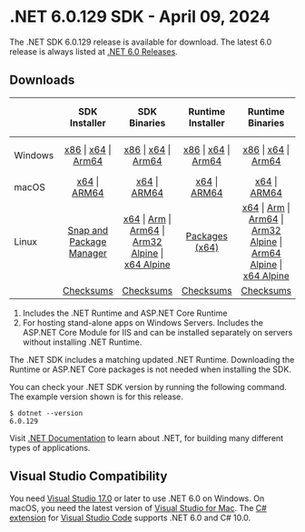 # .NET 6.0.129 SDK - April 09, 2024

The .NET SDK 6.0.129 release is available for download. The latest 6.0 release is always listed at [.NET 6.0 Releases](../README.md).

## Downloads

|           | SDK Installer                        | SDK Binaries                 | Runtime Installer                                        | Runtime Binaries                                 | ASP.NET Core Runtime           |Windows Desktop Runtime          |
| --------- | :------------------------------------------:     | :----------------------:                 | :---------------------------:                            | :-------------------------:                      | :-----------------:            | :-----------------:            |
| Windows   | [x86][dotnet-sdk-win-x86.exe] \| [x64][dotnet-sdk-win-x64.exe] \| [Arm64][dotnet-sdk-win-arm64.exe] | [x86][dotnet-sdk-win-x86.zip] \| [x64][dotnet-sdk-win-x64.zip] \|  [Arm64][dotnet-sdk-win-arm64.zip] | [x86][dotnet-runtime-win-x86.exe] \| [x64][dotnet-runtime-win-x64.exe] \| [Arm64][dotnet-runtime-win-arm64.exe] | [x86][dotnet-runtime-win-x86.zip] \| [x64][dotnet-runtime-win-x64.zip] \| [Arm64][dotnet-runtime-win-arm64.zip] | [x86][aspnetcore-runtime-win-x86.exe] \| [x64][aspnetcore-runtime-win-x64.exe] \|; [Hosting Bundle][dotnet-hosting-win.exe] | [x86][windowsdesktop-runtime-win-x86.exe] \| [x64][windowsdesktop-runtime-win-x64.exe] \| [Arm64][windowsdesktop-runtime-win-arm64.exe] |
| macOS     | [x64][dotnet-sdk-osx-x64.pkg] \| [ARM64][dotnet-sdk-osx-arm64.pkg] | [x64][dotnet-sdk-osx-x64.tar.gz] \| [ARM64][dotnet-sdk-osx-arm64.tar.gz]  | [x64][dotnet-runtime-osx-x64.pkg] \| [ARM64][dotnet-runtime-osx-arm64.pkg] | [x64][dotnet-runtime-osx-x64.tar.gz] \| [ARM64][dotnet-runtime-osx-arm64.tar.gz]| [x64][aspnetcore-runtime-osx-x64.tar.gz] \| [ARM64][aspnetcore-runtime-osx-arm64.tar.gz] | - |
| Linux     |  [Snap and Package Manager](../install-linux.md)  | [x64][dotnet-sdk-linux-x64.tar.gz] \| [Arm][dotnet-sdk-linux-arm.tar.gz]  \| [Arm64][dotnet-sdk-linux-arm64.tar.gz] \| [Arm32 Alpine][dotnet-sdk-linux-musl-arm.tar.gz]  \| [x64 Alpine][dotnet-sdk-linux-musl-x64.tar.gz] | [Packages (x64)][linux-packages] | [x64][dotnet-runtime-linux-x64.tar.gz] \| [Arm][dotnet-runtime-linux-arm.tar.gz] \| [Arm64][dotnet-runtime-linux-arm64.tar.gz] \| [Arm32 Alpine][dotnet-runtime-linux-musl-arm.tar.gz] \| [Arm64 Alpine][dotnet-runtime-linux-musl-arm64.tar.gz] \| [x64 Alpine][dotnet-runtime-linux-musl-x64.tar.gz]  | [x64][aspnetcore-runtime-linux-x64.tar.gz]  \| [Arm][aspnetcore-runtime-linux-arm.tar.gz] \| [Arm64][aspnetcore-runtime-linux-arm64.tar.gz] \| [x64 Alpine][aspnetcore-runtime-linux-musl-x64.tar.gz] | - |
|  | [Checksums][checksums-sdk]                             | [Checksums][checksums-sdk]                                      | [Checksums][checksums-runtime]                             | [Checksums][checksums-runtime]  | [Checksums][checksums-runtime]  | [Checksums][checksums-runtime] |

1. Includes the .NET Runtime and ASP.NET Core Runtime
2. For hosting stand-alone apps on Windows Servers. Includes the ASP.NET Core Module for IIS and can be installed separately on servers without installing .NET Runtime.

The .NET SDK includes a matching updated .NET Runtime. Downloading the Runtime or ASP.NET Core packages is not needed when installing the SDK.

You can check your .NET SDK version by running the following command. The example version shown is for this release.

```console
$ dotnet --version
6.0.129
```

Visit [.NET Documentation](https://learn.microsoft.com/dotnet/core/) to learn about .NET, for building many different types of applications.

## Visual Studio Compatibility

You need [Visual Studio 17.0](https://visualstudio.microsoft.com) or later to use .NET 6.0 on Windows. On macOS, you need the latest version of [Visual Studio for Mac](https://visualstudio.microsoft.com/vs/mac/). The [C# extension](https://code.visualstudio.com/docs/languages/dotnet) for [Visual Studio Code](https://code.visualstudio.com/) supports .NET 6.0 and C# 10.0.

[checksums-runtime]: https://builds.dotnet.microsoft.com/dotnet/checksums/6.0.29-sha.txt
[checksums-sdk]: https://builds.dotnet.microsoft.com/dotnet/checksums/6.0.29-sha.txt

[linux-packages]: ../install-linux.md

[//]: # ( Runtime 6.0.29)
[dotnet-runtime-linux-arm.tar.gz]: https://download.visualstudio.microsoft.com/download/pr/09f011b1-5f35-4bd5-85c4-5256fb93e33b/e3927b144f9c7e683057f0065bf2fb74/dotnet-runtime-6.0.29-linux-arm.tar.gz
[dotnet-runtime-linux-arm64.tar.gz]: https://download.visualstudio.microsoft.com/download/pr/633cbdd7-57e0-4101-9627-9bda4f29dc9d/93ad01d00720363b0c054f5d88d97a62/dotnet-runtime-6.0.29-linux-arm64.tar.gz
[dotnet-runtime-linux-musl-arm.tar.gz]: https://download.visualstudio.microsoft.com/download/pr/c3bed8c4-1549-493f-aabc-1bf81854b61e/8589cf6e9402903bcaf16cd96beb7aa1/dotnet-runtime-6.0.29-linux-musl-arm.tar.gz
[dotnet-runtime-linux-musl-arm64.tar.gz]: https://download.visualstudio.microsoft.com/download/pr/0e27ad1b-43db-4126-855e-cd600dc1fad2/77d1bb08b361dda54da1493e8b1ac0d7/dotnet-runtime-6.0.29-linux-musl-arm64.tar.gz
[dotnet-runtime-linux-musl-x64.tar.gz]: https://download.visualstudio.microsoft.com/download/pr/dbe837bc-4fc9-4183-95b3-b0caa65824f5/9329bcd4d04d36f5b5a9c1ec2bd98f0b/dotnet-runtime-6.0.29-linux-musl-x64.tar.gz
[dotnet-runtime-linux-x64.tar.gz]: https://download.visualstudio.microsoft.com/download/pr/a066873e-e4f6-4538-a225-4170e2950af2/7e3b369dee3fb19cf193823e158f3b6b/dotnet-runtime-6.0.29-linux-x64.tar.gz
[dotnet-runtime-osx-arm64.pkg]: https://download.visualstudio.microsoft.com/download/pr/99a222a4-b8fb-4d19-a91a-a69aeaf9ba06/fdd439f0dc45cb1357b03a30e2bc8f98/dotnet-runtime-6.0.29-osx-arm64.pkg
[dotnet-runtime-osx-arm64.tar.gz]: https://download.visualstudio.microsoft.com/download/pr/ca51758e-d614-4a55-97ce-bf60ec381931/c2e6633c67dcf4359666cdaa88f1eeae/dotnet-runtime-6.0.29-osx-arm64.tar.gz
[dotnet-runtime-osx-x64.pkg]: https://download.visualstudio.microsoft.com/download/pr/8583970d-ca62-4053-9b25-01c2d2742062/8a5c9a04863a80655f483d67c3725255/dotnet-runtime-6.0.29-osx-x64.pkg
[dotnet-runtime-osx-x64.tar.gz]: https://download.visualstudio.microsoft.com/download/pr/ed218418-03fc-455b-ba08-6743dd753435/87ce2ccb4bd152e7e9435b891349ec9c/dotnet-runtime-6.0.29-osx-x64.tar.gz
[dotnet-runtime-win-arm64.exe]: https://download.visualstudio.microsoft.com/download/pr/58e1339b-27ed-4233-abc4-90e7627c5206/8cc8f028a095612101abaf3572325130/dotnet-runtime-6.0.29-win-arm64.exe
[dotnet-runtime-win-arm64.zip]: https://download.visualstudio.microsoft.com/download/pr/4b1112ce-d049-4aa2-8a0e-fe3cd7fa5fd9/2423265745ca326a16ed4291290f84a1/dotnet-runtime-6.0.29-win-arm64.zip
[dotnet-runtime-win-x64.exe]: https://download.visualstudio.microsoft.com/download/pr/97f5bf17-3cc0-44ec-b9f9-3387070d3416/98378e07c1ae918eb3816f9945efe6b5/dotnet-runtime-6.0.29-win-x64.exe
[dotnet-runtime-win-x64.zip]: https://download.visualstudio.microsoft.com/download/pr/48039340-3c06-4c2a-82cb-415fa8e5d78f/2b07f9b005685f0634f6d215295c1db6/dotnet-runtime-6.0.29-win-x64.zip
[dotnet-runtime-win-x86.exe]: https://download.visualstudio.microsoft.com/download/pr/a7c0ec36-a427-446c-9f30-a77434aa10cc/c599cd7e50eebd716f2e2b8a86c1338f/dotnet-runtime-6.0.29-win-x86.exe
[dotnet-runtime-win-x86.zip]: https://download.visualstudio.microsoft.com/download/pr/1347e1b3-d864-4f6d-a6aa-5a7a1ccd2f65/cfee0a36c05029759843e403897d53c8/dotnet-runtime-6.0.29-win-x86.zip

[//]: # ( WindowsDesktop 6.0.29)
[windowsdesktop-runtime-win-arm64.exe]: https://download.visualstudio.microsoft.com/download/pr/3f248dec-e035-4688-8ec2-0ee6234148f2/5348de59826f299f21b479e35e38d940/windowsdesktop-runtime-6.0.29-win-arm64.exe
[windowsdesktop-runtime-win-x64.exe]: https://download.visualstudio.microsoft.com/download/pr/d0849e66-227d-40f7-8f7b-c3f7dfe51f43/37f8a04ab7ff94db7f20d3c598dc4d74/windowsdesktop-runtime-6.0.29-win-x64.exe
[windowsdesktop-runtime-win-x86.exe]: https://download.visualstudio.microsoft.com/download/pr/744eb7f8-57b2-4393-b3c6-a2cd57a2430f/23b8b7cefcb2cf19563f4d00575e58f4/windowsdesktop-runtime-6.0.29-win-x86.exe

[//]: # ( ASP 6.0.29)
[aspnetcore-runtime-linux-arm.tar.gz]: https://download.visualstudio.microsoft.com/download/pr/57510d35-63b1-4535-bf83-e10deb8a3b78/b052a4381befd434cbe8da36ab937ff8/aspnetcore-runtime-6.0.29-linux-arm.tar.gz
[aspnetcore-runtime-linux-arm64.tar.gz]: https://download.visualstudio.microsoft.com/download/pr/094fe5d6-0520-4c0a-9edf-b53d269f8b20/8c5e69ed04787815037ae373ffb77466/aspnetcore-runtime-6.0.29-linux-arm64.tar.gz
[aspnetcore-runtime-linux-musl-x64.tar.gz]: https://download.visualstudio.microsoft.com/download/pr/edd6d8e2-c2dc-4133-b686-f8900f9c141b/3e1e628ff616d9987d0658b8b1131d3e/aspnetcore-runtime-6.0.29-linux-musl-x64.tar.gz
[aspnetcore-runtime-linux-x64.tar.gz]: https://download.visualstudio.microsoft.com/download/pr/70ddd1ed-776d-41d2-b192-f02436ef3ca6/337d6dd35177408acb9889289a7743a7/aspnetcore-runtime-6.0.29-linux-x64.tar.gz
[aspnetcore-runtime-osx-arm64.tar.gz]: https://download.visualstudio.microsoft.com/download/pr/cbaf5637-d4ba-41e8-a16f-a66a063a30e2/205c5fd4005a47753549594370bd385d/aspnetcore-runtime-6.0.29-osx-arm64.tar.gz
[aspnetcore-runtime-osx-x64.tar.gz]: https://download.visualstudio.microsoft.com/download/pr/7b93130d-337d-46b8-8d61-cd702c4f2ae7/e198b8e68a06f1f1f5f46116f9976641/aspnetcore-runtime-6.0.29-osx-x64.tar.gz
[aspnetcore-runtime-win-x64.exe]: https://download.visualstudio.microsoft.com/download/pr/91214b5b-3197-4b4b-8b18-88bf817d9694/5037417e01ba9482adac4d5a3a0657d7/aspnetcore-runtime-6.0.29-win-x64.exe
[aspnetcore-runtime-win-x86.exe]: https://download.visualstudio.microsoft.com/download/pr/de3182fe-8475-438d-8c34-82504e3b15b9/7a6475407cbc1c380cda70ead77410e7/aspnetcore-runtime-6.0.29-win-x86.exe
[dotnet-hosting-win.exe]: https://download.visualstudio.microsoft.com/download/pr/b54e1bdd-2525-4414-a93a-27c62b329e47/c34cf7303786e74a20f7125475ffa511/dotnet-hosting-6.0.29-win.exe

[//]: # ( SDK 6.0.129)
[dotnet-sdk-linux-arm.tar.gz]: https://download.visualstudio.microsoft.com/download/pr/75a12ed9-3e8c-4ef4-9d1b-13d647a1b182/30f841fca19421166adae90a5ed9cbcc/dotnet-sdk-6.0.129-linux-arm.tar.gz
[dotnet-sdk-linux-arm64.tar.gz]: https://download.visualstudio.microsoft.com/download/pr/ceb30bb4-f3b9-4195-b549-76e49ace533b/60fb639b9c621ba00946765d1be575c0/dotnet-sdk-6.0.129-linux-arm64.tar.gz
[dotnet-sdk-linux-musl-arm.tar.gz]: https://download.visualstudio.microsoft.com/download/pr/ba68f455-b616-4beb-b000-b176a276930b/d716658e67b1f0262cfe4a12b3628f69/dotnet-sdk-6.0.129-linux-musl-arm.tar.gz
[dotnet-sdk-linux-musl-x64.tar.gz]: https://download.visualstudio.microsoft.com/download/pr/4ab7a073-bb42-42c0-a480-5684344d7d6b/b7094c35761a72c3d01a29d19919b35f/dotnet-sdk-6.0.129-linux-musl-x64.tar.gz
[dotnet-sdk-linux-x64.tar.gz]: https://download.visualstudio.microsoft.com/download/pr/7bb40f2e-6ef7-43d6-b0cb-b74d974a5675/cf48bfe3825b1d419da055a8d8f16101/dotnet-sdk-6.0.129-linux-x64.tar.gz
[dotnet-sdk-osx-arm64.pkg]: https://download.visualstudio.microsoft.com/download/pr/1dca78ef-2fdf-461f-9074-e131978009c1/9c0a130b3e87047b701a3e1be42f4088/dotnet-sdk-6.0.129-osx-arm64.pkg
[dotnet-sdk-osx-arm64.tar.gz]: https://download.visualstudio.microsoft.com/download/pr/bd5e3be9-a283-4cfe-afd8-b217d2429ad2/0339d0cf86b7b8fa5831d0788175c34a/dotnet-sdk-6.0.129-osx-arm64.tar.gz
[dotnet-sdk-osx-x64.pkg]: https://download.visualstudio.microsoft.com/download/pr/8067ff57-db7c-4ff4-910f-18b931817513/499a28373ca96f87ba4fee9c6338554c/dotnet-sdk-6.0.129-osx-x64.pkg
[dotnet-sdk-osx-x64.tar.gz]: https://download.visualstudio.microsoft.com/download/pr/2e1ce563-4b66-4bed-b092-a411755b0101/e6abdcbec6cb93a3f3c74f3b25eb0dac/dotnet-sdk-6.0.129-osx-x64.tar.gz
[dotnet-sdk-win-arm64.exe]: https://download.visualstudio.microsoft.com/download/pr/ac81ab12-c91e-4495-b36a-9cf44515deb9/660b5a8f535e8ef6514403ae0ad156be/dotnet-sdk-6.0.129-win-arm64.exe
[dotnet-sdk-win-arm64.zip]: https://download.visualstudio.microsoft.com/download/pr/594df785-266f-45c4-9835-e2c3fcfc5e8d/effc11d0f2606a7e7389a8405f6fdb74/dotnet-sdk-6.0.129-win-arm64.zip
[dotnet-sdk-win-x64.exe]: https://download.visualstudio.microsoft.com/download/pr/f0c2b6fe-a3b3-4e15-ad8e-bdfe7fd9110f/45aff2cd13eeed830f8da4aed3bc3aa8/dotnet-sdk-6.0.129-win-x64.exe
[dotnet-sdk-win-x64.zip]: https://download.visualstudio.microsoft.com/download/pr/bcf08373-b0ed-4a51-9cbf-e4daf6c6aa84/01b129485ffbe55b6c776c7944b3c979/dotnet-sdk-6.0.129-win-x64.zip
[dotnet-sdk-win-x86.exe]: https://download.visualstudio.microsoft.com/download/pr/e92a26f2-fb5e-4392-96a0-d20f9d630416/95bbc9637d427bb73af9e6b7d38c5e37/dotnet-sdk-6.0.129-win-x86.exe
[dotnet-sdk-win-x86.zip]: https://download.visualstudio.microsoft.com/download/pr/09585d21-3e62-4301-b41c-e83e00f827e6/8558ef03a162c6a394b3c39cdaec5b01/dotnet-sdk-6.0.129-win-x86.zip
